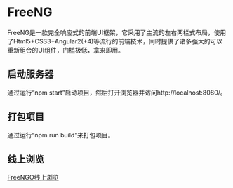 # FreeNG

FreeNG是一款完全响应式的前端UI框架，它采用了主流的左右两栏式布局，使用了Html5+CSS3+Angular2(+4)等流行的前端技术，同时提供了诸多强大的可以重新组合的UI组件，门槛极低，拿来即用。

## 启动服务器

通过运行“npm start”启动项目，然后打开浏览器并访问http://localhost:8080/。

## 打包项目

通过运行“npm run build”来打包项目。

## 线上浏览

[FreeNGO线上浏览](http://ghmagical.com/freeng)
